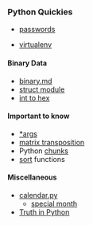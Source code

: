 ### Python Quickies

- [passwords](scripts/pw.py)

- [virtualenv](virtualenv.md)

#### Binary Data

- [binary.md](binary.md)
- [struct module](struct.md)
- [int to hex](int_to_hex.md)

#### Important to know

- [*args](arg_list.md)
- [matrix transposition](matrix_trans.md)
- Python [chunks](chunks.md)
- [sort](sort_keys.py) functions

#### Miscellaneous

- [calendar.py](scripts/calendar.py)
     - [special month](cal.png)
- [Truth in Python](truth.md)
